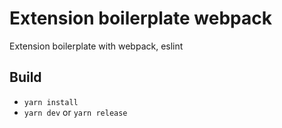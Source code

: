# Extension boilerplate webpack

Extension boilerplate with webpack, eslint

## Build
* `yarn install`
* `yarn dev` or `yarn release`
